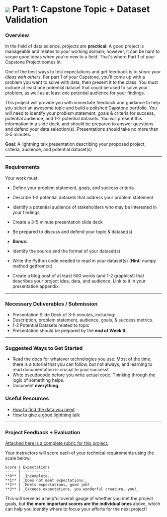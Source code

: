 # ![](https://ga-dash.s3.amazonaws.com/production/assets/logo-9f88ae6c9c3871690e33280fcf557f33.png) Part 1: Capstone Topic + Dataset Validation

### Overview

In the field of data science, projects are **practical**. A good project is manageable and relates to your working domain; however, it can be hard to scope good ideas when you're new to a field. That's where Part 1 of your Capstone Project comes in.

One of the best ways to test expectations and get feedback is to *share your ideas with others*. For part 1 of your Capstone, you'll come up with a problem you want to solve with data, then present it to the class. You must include at least one potential dataset that could be used to solve your problem, as well as at least one potential audience for your findings.

This project will provide you with immediate feedback and guidance to help you select an awesome topic and build a polished Capstone portfolio. You will need to identify your problem statement, goals & criteria for success, potential audience, and 1-2 potential datasets. You will present this information in a slide deck, and should be prepared to answer questions and defend your data selection(s). Presentations should take no more than 3-5 minutes.

**Goal**: A lightning talk presentation describing your proposed project, criteria, audience, and potential dataset(s)

---

### Requirements

Your work must:

- Define your problem statement, goals, and success criteria.
- Describe 1-2 potential datasets that address your problem statement
- Identify a potential audience of stakeholders who may be interested in your findings
- Create a 3-5 minute presentation slide deck
- Be prepared to discuss and defend your topic & dataset(s)

- ***Bonus:***
 - Identify the source and the format of your dataset(s)
 - Write the Python code needed to read in your dataset(s) (**Hint**: numpy method getfromtxt)
 - Create a blog post of at least 500 words (and 1-2 graphics!) that describes your project idea, data, and audience. Link to it in your presentation appendix.

---

### Necessary Deliverables / Submission

- Presentation Slide Deck of 3-5 minutes, including:
 - Description, problem statement, audience, goals, & success metrics.
 - 1-2 Potential Datasets related to topic
- Presentation should be prepared by the **end of Week 6.**

---

### Suggested Ways to Get Started

- Read the docs for whatever technologies you use. Most of the time, there is a tutorial that you can follow, but not always, and learning to read documentation is crucial to your success!
- Write pseudocode before you write actual code. Thinking through the logic of something helps.  
- Document **everything**.


### Useful Resources

- [How to find the data you need](http://flowingdata.com/2009/10/01/30-resources-to-find-the-data-you-need/)
- [How to give a good lightning talk](https://www.semrush.com/blog/16-ways-to-prepare-for-a-lightning-talk/)

---


### Project Feedback + Evaluation

[Attached here is a complete rubric for this project.](./part-01-rubric.md)

Your instructors will score each of your technical requirements using the scale below:

    Score | Expectations
    ----- | ------------
    **0** | _Incomplete._
    **1** | _Does not meet expectations._
    **2** | _Meets expectations, good job!_
    **3** | _Exceeds expectations, you wonderful creature, you!_

 This will serve as a helpful overall gauge of whether you met the project goals, but __the more important scores are the individual ones__ above, which can help you identify where to focus your efforts for the next project!
